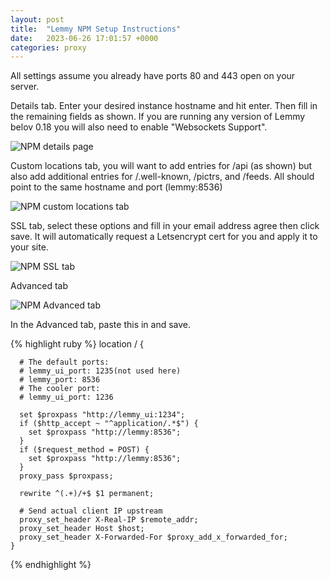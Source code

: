 ```yaml
---
layout: post
title:  "Lemmy NPM Setup Instructions"
date:   2023-06-26 17:01:57 +0000
categories: proxy
---
```


All settings assume you already have ports 80 and 443 open on your server.

Details tab. Enter your desired instance hostname and hit enter. Then fill in the remaining fields as shown. If you are running any version of Lemmy belov 0.18 you will also need to enable "Websockets Support".

![NPM details page](/assets/details.png)

Custom locations tab, you will want to add entries for /api (as shown) but also add additional entries for /.well-known, /pictrs, and /feeds. All should point to the same hostname and port (lemmy:8536)

![NPM custom locations tab](/assets/custom_locations.png)

SSL tab, select these options and fill in your email address agree then click save. It will automatically request a Letsencrypt cert for you and apply it to your site.

![NPM SSL tab](/assets/ssl.png)

Advanced tab

![NPM Advanced tab](/assets/advanced.png)

In the Advanced tab, paste this in and save.

{% highlight ruby %}
location / {

      # The default ports:
      # lemmy_ui_port: 1235(not used here)
      # lemmy_port: 8536
      # The cooler port:
      # lemmy_ui_port: 1236

      set $proxpass "http://lemmy_ui:1234";
      if ($http_accept ~ "^application/.*$") {
        set $proxpass "http://lemmy:8536";
      }
      if ($request_method = POST) {
        set $proxpass "http://lemmy:8536";
      }
      proxy_pass $proxpass;

      rewrite ^(.+)/+$ $1 permanent;

      # Send actual client IP upstream
      proxy_set_header X-Real-IP $remote_addr;
      proxy_set_header Host $host;
      proxy_set_header X-Forwarded-For $proxy_add_x_forwarded_for;
    }
{% endhighlight %}
